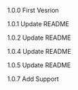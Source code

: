 1.0.0
First Vesrion

1.0.1
Update README

1.0.2
Update README

1.0.4
Update README

1.0.5
Update README

1.0.7
Add Support